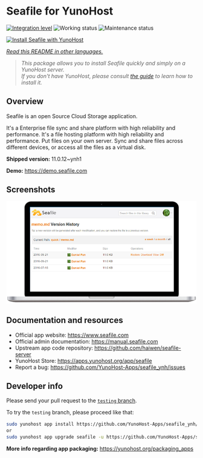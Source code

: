<!--
N.B.: This README was automatically generated by <https://github.com/YunoHost/apps/tree/master/tools/readme_generator>
It shall NOT be edited by hand.
-->

# Seafile for YunoHost

[![Integration level](https://dash.yunohost.org/integration/seafile.svg)](https://ci-apps.yunohost.org/ci/apps/seafile/) ![Working status](https://ci-apps.yunohost.org/ci/badges/seafile.status.svg) ![Maintenance status](https://ci-apps.yunohost.org/ci/badges/seafile.maintain.svg)

[![Install Seafile with YunoHost](https://install-app.yunohost.org/install-with-yunohost.svg)](https://install-app.yunohost.org/?app=seafile)

*[Read this README in other languages.](./ALL_README.md)*

> *This package allows you to install Seafile quickly and simply on a YunoHost server.*  
> *If you don't have YunoHost, please consult [the guide](https://yunohost.org/install) to learn how to install it.*

## Overview

Seafile is an open Source Cloud Storage application.

It's a Enterprise file sync and share platform with high reliability and performance. It's a file hosting platform with high reliability and performance. Put files on your own server. Sync and share files across different devices, or access all the files as a virtual disk.


**Shipped version:** 11.0.12~ynh1

**Demo:** <https://demo.seafile.com>

## Screenshots

![Screenshot of Seafile](./doc/screenshots/screenshot.png)

## Documentation and resources

- Official app website: <https://www.seafile.com>
- Official admin documentation: <https://manual.seafile.com>
- Upstream app code repository: <https://github.com/haiwen/seafile-server>
- YunoHost Store: <https://apps.yunohost.org/app/seafile>
- Report a bug: <https://github.com/YunoHost-Apps/seafile_ynh/issues>

## Developer info

Please send your pull request to the [`testing` branch](https://github.com/YunoHost-Apps/seafile_ynh/tree/testing).

To try the `testing` branch, please proceed like that:

```bash
sudo yunohost app install https://github.com/YunoHost-Apps/seafile_ynh/tree/testing --debug
or
sudo yunohost app upgrade seafile -u https://github.com/YunoHost-Apps/seafile_ynh/tree/testing --debug
```

**More info regarding app packaging:** <https://yunohost.org/packaging_apps>

